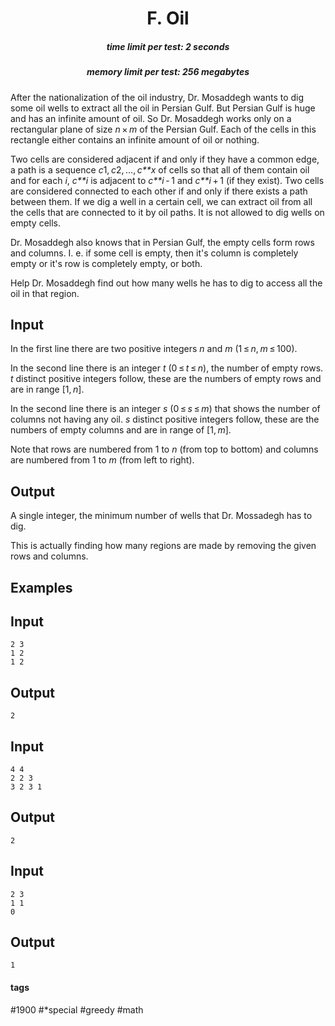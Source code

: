 <h1 style='text-align: center;'> F. Oil</h1>

<h5 style='text-align: center;'>time limit per test: 2 seconds</h5>
<h5 style='text-align: center;'>memory limit per test: 256 megabytes</h5>

After the nationalization of the oil industry, Dr. Mosaddegh wants to dig some oil wells to extract all the oil in Persian Gulf. But Persian Gulf is huge and has an infinite amount of oil. So Dr. Mosaddegh works only on a rectangular plane of size *n* × *m* of the Persian Gulf. Each of the cells in this rectangle either contains an infinite amount of oil or nothing.

Two cells are considered adjacent if and only if they have a common edge, a path is a sequence *c*1, *c*2, ..., *c**x* of cells so that all of them contain oil and for each *i*, *c**i* is adjacent to *c**i* - 1 and *c**i* + 1 (if they exist). Two cells are considered connected to each other if and only if there exists a path between them. If we dig a well in a certain cell, we can extract oil from all the cells that are connected to it by oil paths. It is not allowed to dig wells on empty cells.

Dr. Mosaddegh also knows that in Persian Gulf, the empty cells form rows and columns. I. e. if some cell is empty, then it's column is completely empty or it's row is completely empty, or both.

Help Dr. Mosaddegh find out how many wells he has to dig to access all the oil in that region.

## Input

In the first line there are two positive integers *n* and *m* (1 ≤ *n*, *m* ≤ 100).

In the second line there is an integer *t* (0 ≤ *t* ≤ *n*), the number of empty rows. *t* distinct positive integers follow, these are the numbers of empty rows and are in range [1, *n*].

In the second line there is an integer *s* (0 ≤ *s* ≤ *m*) that shows the number of columns not having any oil. *s* distinct positive integers follow, these are the numbers of empty columns and are in range of [1, *m*].

Note that rows are numbered from 1 to *n* (from top to bottom) and columns are numbered from 1 to *m* (from left to right).

## Output

A single integer, the minimum number of wells that Dr. Mossadegh has to dig.

This is actually finding how many regions are made by removing the given rows and columns.

## Examples

## Input


```
2 3  
1 2  
1 2  

```
## Output


```
2  

```
## Input


```
4 4  
2 2 3  
3 2 3 1  

```
## Output


```
2  

```
## Input


```
2 3  
1 1  
0  

```
## Output


```
1  

```


#### tags 

#1900 #*special #greedy #math 